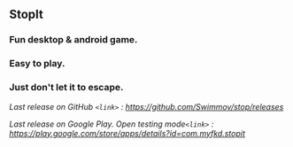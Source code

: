 ## StopIt 
### Fun desktop & android game.
### Easy to play. 
### Just don't let it to escape.

 *Last release on GitHub `<link>` : <https://github.com/Swimmov/stop/releases>*
 
 *Last release on Google Play. Open testing mode`<link>` : <https://play.google.com/store/apps/details?id=com.myfkd.stopit>*
